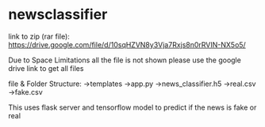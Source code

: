 ﻿# newsclassifier
link to zip (rar file):  https://drive.google.com/file/d/10sqHZVN8y3Vja7Rxjs8n0rRVIN-NX5o5/

Due to Space Limitations all the file is not shown please use the google drive link to get all files

file & Folder Structure:
->templates
->app.py
->news_classifier.h5
->real.csv
->fake.csv

This uses flask server and tensorflow model to predict if the news is fake or real

